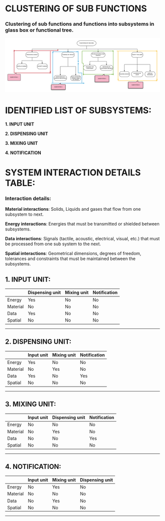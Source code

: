 # CLUSTERING OF SUB FUNCTIONS

### Clustering of sub functions and functions into subsystems in glass box or functional tree.

![](https://github.com/f-division-2019-2020-odd/Repo-03/blob/master/FUNCTION%20CHART%20(2).png?raw=true)

# IDENTIFIED LIST OF SUBSYSTEMS:
**1. INPUT UNIT**

**2. DISPENSING UNIT**

**3. MIXING UNIT**

**4. NOTIFICATION**


# SYSTEM INTERACTION DETAILS TABLE:

### Interaction details:

**Material interactions**: Solids, Liquids and gases that flow from one subsystem to next.

**Energy interactions**: Energies that must be transmitted or shielded between subsystems.

**Data interactions**: Signals (tactile, acoustic, electrical, visual, etc.) that must be processed from one sub system to the next.

**Spatial interactions**: Geometrical dimensions, degrees of freedom, tolerances and constraints that must be maintained between the subsystems.

## 1. INPUT UNIT:

||Dispensing unit|Mixing unit|Notification|
|--|--|--|--|
|Energy|Yes|No|No|
|Material|No|No|No|
|Data|Yes|No|No|
|Spatial|No|No|No|

***

## 2. DISPENSING UNIT:

||Input unit|Mixing unit|Notification|
|--|--|--|--|
|Energy|Yes|No|No|
|Material|No|Yes|No|
|Data|Yes|No|Yes|
|Spatial|No|No|No|

***


## 3. MIXING UNIT:

||Input unit|Dispensing unit|Notification|
|--|--|--|--|
|Energy|No|No|No|
|Material|No|Yes|No|
|Data|No|No|Yes|
|Spatial|No|No|No|

***

## 4. NOTIFICATION:

||Input unit|Mixing unit|Dispensing unit|
|--|--|--|--|
|Energy|No|Yes|No|
|Material|No|No|No|
|Data|No|Yes|No|
|Spatial|No|No|No|
***









